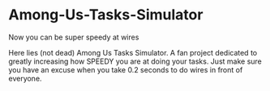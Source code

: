 # Among-Us-Tasks-Simulator
Now you can be super speedy at wires

Here lies (not dead) Among Us Tasks Simulator. A fan project dedicated to greatly increasing how SPEEDY you are at doing your tasks. Just make sure you have an excuse when you take 0.2 seconds to do wires in front of everyone.
